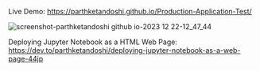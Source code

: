 Live Demo: https://parthketandoshi.github.io/Production-Application-Test/

![screenshot-parthketandoshi github io-2023 12 22-12_47_44](https://github.com/ParthKetanDoshi/Production-Application-Test/assets/23140565/0ed373ef-0451-4c6a-8ec2-5641c4fdbf93)

Deploying Jupyter Notebook as a HTML Web Page: https://dev.to/parthketandoshi/deploying-jupyter-notebook-as-a-web-page-44jp
